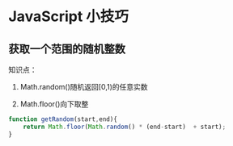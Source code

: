 # JavaScript 小技巧

## 获取一个范围的随机整数

知识点：

1. Math.random()随机返回[0,1)的任意实数

2. Math.floor()向下取整

```javascript
function getRandom(start,end){
    return Math.floor(Math.random() * (end-start)  + start);
}
```
